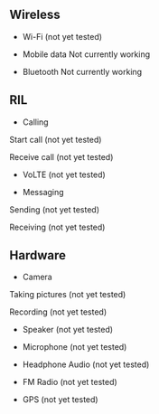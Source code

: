 
## Wireless

- Wi-Fi
(not yet tested)

- Mobile data
Not currently working

- Bluetooth
Not currently working


## RIL

- Calling

Start call
(not yet tested)

Receive call
(not yet tested)

- VoLTE
(not yet tested)

- Messaging

Sending
(not yet tested)

Receiving
(not yet tested)


## Hardware

- Camera

Taking pictures
(not yet tested)

Recording
(not yet tested)

- Speaker
(not yet tested)

- Microphone
(not yet tested)

- Headphone Audio
(not yet tested)

- FM Radio
(not yet tested)

- GPS
(not yet tested)